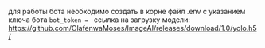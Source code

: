для работы бота необходимо создать в корне файл .env с указанием ключа бота  ```bot_token = ```
ссылка на загрузку модели: https://github.com/OlafenwaMoses/ImageAI/releases/download/1.0/yolo.h5/
